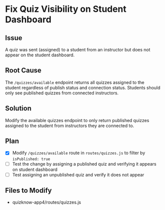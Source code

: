 # Fix Quiz Visibility on Student Dashboard

## Issue
A quiz was sent (assigned) to a student from an instructor but does not appear on the student dashboard.

## Root Cause
The `/quizzes/available` endpoint returns all quizzes assigned to the student regardless of publish status and connection status. Students should only see published quizzes from connected instructors.

## Solution
Modify the available quizzes endpoint to only return published quizzes assigned to the student from instructors they are connected to.

## Plan
- [x] Modify `/quizzes/available` route in `routes/quizzes.js` to filter by `isPublished: true`
- [ ] Test the change by assigning a published quiz and verifying it appears on student dashboard
- [ ] Test assigning an unpublished quiz and verify it does not appear

## Files to Modify
- quizknow-app4/routes/quizzes.js
